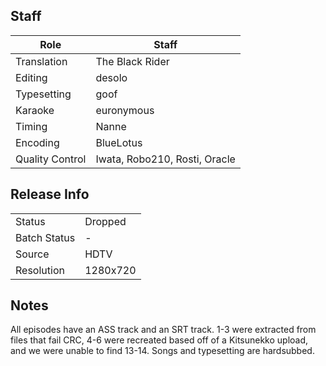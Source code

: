 ## Staff

| Role              | Staff                               |
|-------------------|-------------------------------------|
| Translation       | The Black Rider                     |
| Editing           | desolo                              |
| Typesetting       | goof                                |
| Karaoke           | euronymous                          |
| Timing            | Nanne                               |
| Encoding          | BlueLotus                           |
| Quality Control   | Iwata, Robo210, Rosti,  Oracle      |

## Release Info

|              |           |
|--------------|-----------|
| Status       | Dropped   |
| Batch Status | -         |
| Source       | HDTV      |
| Resolution   | 1280x720  |

## Notes
All episodes have an ASS track and an SRT track. 1-3 were extracted from files that fail CRC, 4-6 were recreated based off of a Kitsunekko upload, and we were unable to find 13-14. Songs and typesetting are hardsubbed.
